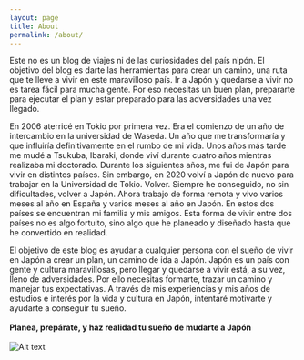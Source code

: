 ```yaml
---
layout: page
title: About
permalink: /about/
---
```


Este no es un blog de viajes ni de las curiosidades del país nipón. El objetivo del blog es darte las herramientas para crear un camino, una ruta que te lleve a vivir en este maravilloso país. Ir a Japón y quedarse a vivir no es tarea fácil para mucha gente. Por eso necesitas un buen plan, prepararte para ejecutar el plan y estar preparado para las adversidades una vez llegado. 

En 2006 aterricé en Tokio por primera vez. Era el comienzo de un año de intercambio en la universidad de Waseda. Un año que me transformaría y que influiría definitivamente en el rumbo de mi vida. Unos años más tarde me mudé a Tsukuba, Ibaraki, donde viví durante cuatro años mientras realizaba mi doctorado. Durante los siguientes años, me fui de Japón para vivir en distintos países. Sin embargo, en 2020 volví a Japón de nuevo para trabajar en la Universidad de Tokio. Volver. Siempre he conseguido, no sin dificultades, volver a Japón. Ahora trabajo de forma remota y vivo varios meses al año en España y varios meses al año en Japón. En estos dos países se encuentran mi familia y mis amigos. Esta forma de vivir entre dos países no es algo fortuito, sino algo que he planeado y diseñado hasta que he convertido en realidad. 

El objetivo de este blog es ayudar a cualquier persona con el sueño de vivir en Japón a crear un plan, un camino de ida a Japón. Japón es un país con gente y cultura maravillosas, pero llegar y quedarse a vivir está, a su vez, lleno de adversidades. Por ello necesitas formarte, trazar un camino y manejar tus expectativas. A través de mis experiencias y mis años de estudios e interés por la vida y cultura en Japón, intentaré motivarte y ayudarte a conseguir tu sueño.
<br>
<br>
**Planea, prepárate, y haz realidad tu sueño de mudarte a Japón**
<br>
<br>
![Alt text](cover.jpg)

